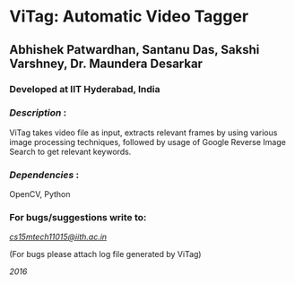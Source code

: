 										    
# ViTag: Automatic Video Tagger #
 
## Abhishek Patwardhan, Santanu Das, Sakshi Varshney, Dr. Maundera Desarkar ##

### Developed at IIT Hyderabad, India ###
										    
### *Description* : 
ViTag takes video file as input, extracts relevant frames by using various image 
processing techniques, followed by usage of Google Reverse Image Search to get relevant
keywords.

### *Dependencies* : 
OpenCV, Python


### For bugs/suggestions write to: 
*cs15mtech11015@iith.ac.in* 

(For bugs please attach log file generated by ViTag)


*2016*


